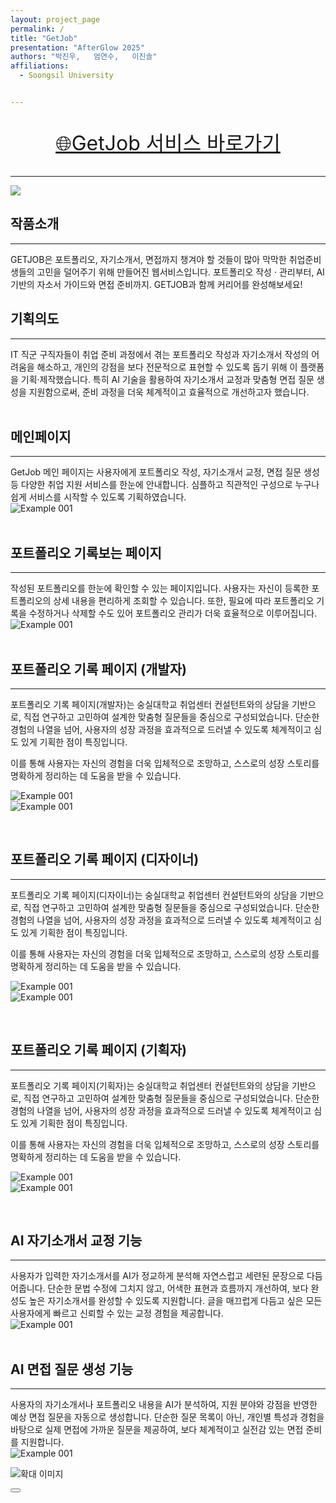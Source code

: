 ```yaml
---
layout: project_page
permalink: /
title: "GetJob"
presentation: "AfterGlow 2025"
authors: "박진우,   엄연수,   이진솔"
affiliations:
  - Soongsil University


---
```


<p style="text-align: center; font-size: 2rem; margin-top: 2rem;">
  <a href="https://getjob.world" target="_blank" title="사이트로 이동">🌐GetJob 서비스 바로가기</a>
</p>
<hr>
<div class="columns is-centered has-text-centered">
  <div class="column is-four-fifths">
    <img src="images/GETJOB.png" class="clickable-image" style="display: block; margin: auto;">
  </div>
</div>


<!-- Using HTML to center the abstract -->
<div class="columns is-centered has-text-centered">
  <div class="column is-four-fifths">
    <h2>작품소개</h2>
    <hr>
    <div class="content has-text-justified">
      GETJOB은 포트폴리오, 자기소개서, 면접까지 챙겨야 할 것들이 많아 막막한 취업준비생들의 고민을 덜어주기 위해 만들어진 웹서비스입니다. 포트폴리오 작성 · 관리부터, AI 기반의 자소서 가이드와 면접 준비까지. GETJOB과 함께 커리어를 완성해보세요!
    </div>
    <h2>기획의도</h2>
    <hr>
    <div class="content has-text-justified">
      IT 직군 구직자들이 취업 준비 과정에서 겪는 포트폴리오 작성과 자기소개서 작성의 어려움을 해소하고, 개인의 강점을 보다 전문적으로 표현할 수 있도록 돕기 위해 이 플랫폼을 기획·제작했습니다. 특히 AI 기술을 활용하여 자기소개서 교정과 맞춤형 면접 질문 생성을 지원함으로써, 준비 과정을 더욱 체계적이고 효율적으로 개선하고자 했습니다.
    </div>
  </div>
</div>

<br>

<div class="columns is-centered has-text-centered">
  <div class="column is-four-fifths">
  
<h2>메인페이지</h2>
    <hr>
    <div class="content has-text-justified">
      GetJob 메인 페이지는 사용자에게 포트폴리오 작성, 자기소개서 교정, 면접 질문 생성 등 다양한 취업 지원 서비스를 한눈에 안내합니다. 심플하고 직관적인 구성으로 누구나 쉽게 서비스를 시작할 수 있도록 기획하였습니다.
    </div>
    <img src = "images/mainpage2.png" class="clickable-image" alt = "Example 001" style="display: block; margin: auto;">
</div>
</div>

<br>

<div class="columns is-centered has-text-centered">
  <div class="column is-four-fifths">
  
<h2>포트폴리오 기록보는 페이지</h2>
    <hr>
    <div class="content has-text-justified">
      작성된 포트폴리오를 한눈에 확인할 수 있는 페이지입니다. 사용자는 자신이 등록한 포트폴리오의 상세 내용을 편리하게 조회할 수 있습니다. 또한, 필요에 따라 포트폴리오 기록을 수정하거나 삭제할 수도 있어 포트폴리오 관리가 더욱 효율적으로 이루어집니다.
    </div>
    <img src = "images/portfolioView2.png" class="clickable-image" alt = "Example 001" style="display: block; margin: auto;">
</div>
</div>

<br>


<div class="columns is-centered has-text-centered">
  <div class="column is-four-fifths">
  
<h2>포트폴리오 기록 페이지 (개발자)</h2>
    <hr>
    <div class="content has-text-justified">
      포트폴리오 기록 페이지(개발자)는 숭실대학교 취업센터 컨설턴트와의 상담을 기반으로, 직접 연구하고 고민하여 설계한 맞춤형 질문들을 중심으로 구성되었습니다. 단순한 경험의 나열을 넘어, 사용자의 성장 과정을 효과적으로 드러낼 수 있도록 체계적이고 심도 있게 기획한 점이 특징입니다.

이를 통해 사용자는 자신의 경험을 더욱 입체적으로 조망하고, 스스로의 성장 스토리를 명확하게 정리하는 데 도움을 받을 수 있습니다.
    </div>
    <img src = "images/dev1_2.png" class="clickable-image" alt = "Example 001" style="display: block; margin: auto;">
  <img src = "images/dev2_2.png" class="clickable-image" alt = "Example 001" style="display: block; margin: auto;">
</div>
</div>

<br>

<div class="columns is-centered has-text-centered">
  <div class="column is-four-fifths">

<h2>포트폴리오 기록 페이지 (디자이너)</h2>
    <hr>
    <div class="content has-text-justified">
      포트폴리오 기록 페이지(디자이너)는 숭실대학교 취업센터 컨설턴트와의 상담을 기반으로, 직접 연구하고 고민하여 설계한 맞춤형 질문들을 중심으로 구성되었습니다. 단순한 경험의 나열을 넘어, 사용자의 성장 과정을 효과적으로 드러낼 수 있도록 체계적이고 심도 있게 기획한 점이 특징입니다.

이를 통해 사용자는 자신의 경험을 더욱 입체적으로 조망하고, 스스로의 성장 스토리를 명확하게 정리하는 데 도움을 받을 수 있습니다.
    </div>
      <img src = "images/designer1_2.png" class="clickable-image" alt = "Example 001" style="display: block; margin: auto;">
  <img src = "images/designer2_2.png" class="clickable-image" alt = "Example 001" style="display: block; margin: auto;">
</div>
</div>


<br>
<div class="columns is-centered has-text-centered">
  <div class="column is-four-fifths">
  
<h2>포트폴리오 기록 페이지 (기획자)</h2>
    <hr>
    <div class="content has-text-justified">
      포트폴리오 기록 페이지(기획자)는 숭실대학교 취업센터 컨설턴트와의 상담을 기반으로, 직접 연구하고 고민하여 설계한 맞춤형 질문들을 중심으로 구성되었습니다. 단순한 경험의 나열을 넘어, 사용자의 성장 과정을 효과적으로 드러낼 수 있도록 체계적이고 심도 있게 기획한 점이 특징입니다.

이를 통해 사용자는 자신의 경험을 더욱 입체적으로 조망하고, 스스로의 성장 스토리를 명확하게 정리하는 데 도움을 받을 수 있습니다.
    </div>
    <img src = "images/pm1_2.png" class="clickable-image" alt = "Example 001" style="display: block; margin: auto;">
  <img src = "images/pm2_2.png" class="clickable-image" alt = "Example 001" style="display: block; margin: auto;">
</div>
</div>

<br>

<div class="columns is-centered has-text-centered">
  <div class="column is-four-fifths"> 
<h2>AI 자기소개서 교정 기능</h2>
    <hr>
    <div class="content has-text-justified">
사용자가 입력한 자기소개서를 AI가 정교하게 분석해 자연스럽고 세련된 문장으로 다듬어줍니다. 단순한 문법 수정에 그치지 않고, 어색한 표현과 흐름까지 개선하여, 보다 완성도 높은 자기소개서를 완성할 수 있도록 지원합니다. 글을 매끄럽게 다듬고 싶은 모든 사용자에게 빠르고 신뢰할 수 있는 교정 경험을 제공합니다.
    </div>
    <img src = "images/aiLetter2.png" class="clickable-image" alt = "Example 001" style="display: block; margin: auto;">

</div>
</div>


<br>
<div class="columns is-centered has-text-centered">
  <div class="column is-four-fifths">

<h2>AI 면접 질문 생성 기능</h2>
    <hr>
    <div class="content has-text-justified">
 사용자의 자기소개서나 포트폴리오 내용을 AI가 분석하여, 지원 분야와 강점을 반영한 예상 면접 질문을 자동으로 생성합니다. 단순한 질문 목록이 아닌, 개인별 특성과 경험을 바탕으로 실제 면접에 가까운 질문을 제공하여, 보다 체계적이고 실전감 있는 면접 준비를 지원합니다.
    </div>
      <img src = "images/aiInterview2.png" class="clickable-image" alt = "Example 001" style="display: block; margin: auto;">
</div>
</div>

<!-- 이미지 확대용 모달 -->
<div id="image-modal" class="modal">
  <div class="modal-background"></div>
  <div class="modal-content">
    <p class="image">
      <img id="modal-image" src="" alt="확대 이미지">
    </p>
  </div>
  <button class="modal-close is-large" aria-label="close"></button>
</div>


<!-- jQuery 라이브러리 추가 -->
<script src="https://code.jquery.com/jquery-3.6.0.min.js"></script>

<!-- 이미지 클릭 시 모달 표시 -->
<script>
  $(document).ready(function() {
    $(".clickable-image").click(function () {
      const modal = $("#image-modal");
      const modalImg = $("#modal-image");
      modalImg.attr("src", $(this).attr("src"));
      modal.addClass("is-active");
    });

    $(".modal-close, .modal-background").click(function () {
      $("#image-modal").removeClass("is-active");
    });
  });
</script>







